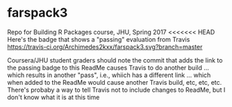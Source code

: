 # farspack3
Repo for Building R Packages course, JHU, Spring 2017
<<<<<<< HEAD
Here's the badge that shows a "passing" evaluation from Travis
https://travis-ci.org/Archimedes2kxx/farspack3.svg?branch=master

Coursera/JHU student graders should note the commit that adds the link to the passing badge to this ReadMe causes Travis to do another build ... which results in another "pass", i.e., whiich has a different link ... which when added to the ReadMe would cause another Travis build, etc, etc, etc. There's probaby a way to tell Travis not to include changes to ReadMe, but I don't know what it is at this time
